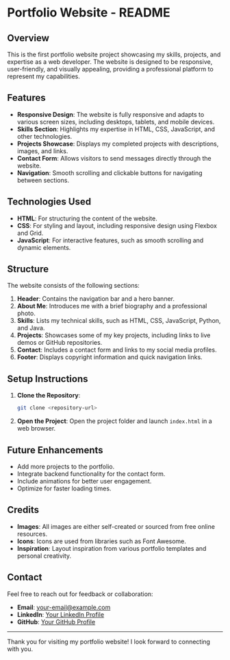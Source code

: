 # Portfolio Website - README

## Overview
This is the first portfolio website project showcasing my skills, projects, and expertise as a web developer. The website is designed to be responsive, user-friendly, and visually appealing, providing a professional platform to represent my capabilities.

## Features
- **Responsive Design**: The website is fully responsive and adapts to various screen sizes, including desktops, tablets, and mobile devices.
- **Skills Section**: Highlights my expertise in HTML, CSS, JavaScript, and other technologies.
- **Projects Showcase**: Displays my completed projects with descriptions, images, and links.
- **Contact Form**: Allows visitors to send messages directly through the website.
- **Navigation**: Smooth scrolling and clickable buttons for navigating between sections.

## Technologies Used
- **HTML**: For structuring the content of the website.
- **CSS**: For styling and layout, including responsive design using Flexbox and Grid.
- **JavaScript**: For interactive features, such as smooth scrolling and dynamic elements.

## Structure
The website consists of the following sections:
1. **Header**: Contains the navigation bar and a hero banner.
2. **About Me**: Introduces me with a brief biography and a professional photo.
3. **Skills**: Lists my technical skills, such as HTML, CSS, JavaScript, Python, and Java.
4. **Projects**: Showcases some of my key projects, including links to live demos or GitHub repositories.
5. **Contact**: Includes a contact form and links to my social media profiles.
6. **Footer**: Displays copyright information and quick navigation links.

## Setup Instructions
1. **Clone the Repository**:
   ```bash
   git clone <repository-url>
   ```
2. **Open the Project**:
   Open the project folder and launch `index.html` in a web browser.

## Future Enhancements
- Add more projects to the portfolio.
- Integrate backend functionality for the contact form.
- Include animations for better user engagement.
- Optimize for faster loading times.

## Credits
- **Images**: All images are either self-created or sourced from free online resources.
- **Icons**: Icons are used from libraries such as Font Awesome.
- **Inspiration**: Layout inspiration from various portfolio templates and personal creativity.

## Contact
Feel free to reach out for feedback or collaboration:
- **Email**: [your-email@example.com](mailto:your-email@example.com)
- **LinkedIn**: [Your LinkedIn Profile](https://linkedin.com/in/your-profile)
- **GitHub**: [Your GitHub Profile](https://github.com/your-profile)

---
Thank you for visiting my portfolio website! I look forward to connecting with you.

